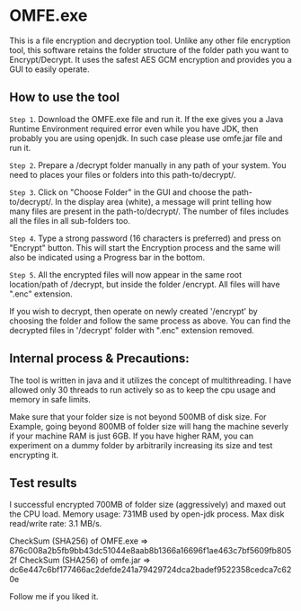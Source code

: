 # OMFE.exe
This is a file encryption and decryption tool. Unlike any other file encryption tool, this software retains the folder structure of the folder path you want to Encrypt/Decrypt. It uses the safest AES GCM encryption and provides you a GUI to easily operate.

## How to use the tool

`Step 1`. Download the OMFE.exe file and run it. If the exe gives you a Java Runtime Environment required error even while you have JDK, then probably you are using openjdk. In such case please use omfe.jar file and run it.

`Step 2`. Prepare a /decrypt folder manually in any path of your system. You need to places your files or folders into this path-to/decrypt/.

`Step 3`. Click on "Choose Folder" in the GUI and choose the path-to/decrypt/. In the display area (white), a message will print telling how many files are present in the path-to/decrypt/. The number of files includes all the files in all sub-folders too.

`Step 4`. Type a strong password (16 characters is preferred) and press on "Encrypt" button. This will start the Encryption process and the same will also be indicated using a Progress bar in the bottom.

`Step 5`. All the encrypted files will now appear in the same root location/path of /decrypt, but inside the folder /encrypt. All files will have ".enc" extension.

If you wish to decrypt, then operate on newly created '/encrypt' by choosing the folder and follow the same process as above. You can find the decrypted files in '/decrypt' folder with ".enc" extension removed.

## Internal process & Precautions: 

The tool is written in java and it utilizes the concept of multithreading. I have allowed only 30 threads to run actively so as to keep the cpu usage and memory in safe limits. 

Make sure that your folder size is not beyond 500MB of disk size. For Example, going beyond 800MB of folder size will hang the machine severly if your machine RAM is just 6GB. If you have higher RAM, you can experiment on a dummy folder by arbitrarily increasing its size and test encrypting it.

## Test results

I successful encrypted 700MB of folder size (aggressively) and maxed out the CPU load.
Memory usage: 731MB used by open-jdk process.
Max disk read/write rate: 3.1 MB/s.

CheckSum (SHA256) of OMFE.exe => 876c008a2b5fb9bb43dc51044e8aab8b1366a16696f1ae463c7bf5609fb8052f
CheckSum (SHA256) of omfe.jar => dc6e447c6bf177466ac2defde241a79429724dca2badef9522358cedca7c620e


Follow me if you liked it.
